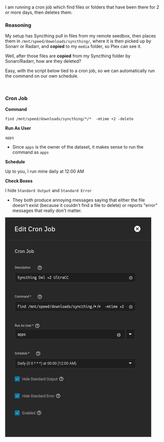 I am running a cron job which find files or folders that have been there for 2 or more days, then deletes them.

### Reasoning

My setup has Syncthing pull in files from my remote seedbox, then places them in `/mnt/speed/downloads/syncthing/`, where it is then picked up by Sonarr or Radarr, and __copied__ to my `media` folder, so Plex can see it.

Well, after those files are __copied__ from my Syncthing folder by Sonarr/Radarr, how are they deleted?

Easy, with the script below tied to a cron job, so we can automatically run the command on our own schedule. 

<br />

### Cron Job

**Command**
```
find /mnt/speed/downloads/syncthing/*/*  -mtime +2 -delete
```

**Run As User**
```
apps
```

- Since `apps` is the owner of the dataset, it makes sense to run the command as `apps`

**Schedule**

Up to you, I run mine daily at 12:00 AM

**Check Boxes**

I hide `Standard Output` and `Standard Error`

- They both produce annoying messages saying that either the file doesn't exist (because it couldn't find a file to delete) or reports "error" messages that really don't matter.

![!Cron: syncthing](cron.png)

<br />